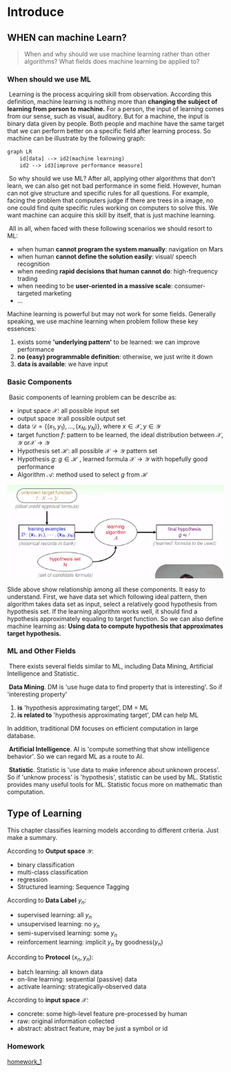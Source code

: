 # Introduce

## WHEN can machine Learn?

> When and why should we use machine learning rather than other algorithms? What fields does machine learning  be applied to?

### When should we use ML

​	Learning is the process acquiring  skill from observation. According this definition, machine learning is nothing more than **changing the subject of learning from person to machine.** For a person, the input of learning comes from our sense, such as  visual, auditory. But for a machine, the input is binary data given by people. Both people and machine have the same target that we can perform better on a specific field after learning process. So machine can be illustrate by the following graph:

```mermaid
graph LR
	id[data] --> id2(machine learning)
	id2 --> id3[improve performance measure]
```

​	So why should we use ML? After all, applying other algorithms that don't learn, we can also get not bad performance in some field. However, human can not give structure and specific rules for all questions. For example, facing the problem that computers judge if there are trees in a image, no one could find quite specific rules working on computers to solve this. We want machine can acquire this skill by itself, that is just machine learning.

​	All in all, when faced with these following scenarios we should resort to ML:

-   when human **cannot program the system manually**: navigation on Mars
-   when human **cannot define the solution easily**: visual/ speech recognition
-   when needing **rapid decisions that human cannot do**: high-frequency trading
-   when needing to be **user-oriented in a massive scale**: consumer-targeted marketing 
-   ...

Machine learning is powerful but may not work for some fields. Generally speaking, we use machine learning when problem follow these key essences:

1.  exists some **'underlying pattern'** to be learned: we can improve performance
2.  **no (easy) programmable definition**: otherwise, we just write it down
3.  **data is available**: we have input

### Basic Components

​	Basic components of learning problem can be describe as:

-   input space $\mathcal{X}$: all possible input set
-   output space $\mathcal{Y}$:all possible output set
-   data $\mathcal{D}=\{(x_1,y_1),...,(x_N,y_N)\}$, where $x\in \mathcal{X}, y\in \mathcal{Y}$
-   target function $f$: pattern to be learned, the ideal distribution between $\mathcal{X},\mathcal{Y}$ or$\mathcal{X}\to\mathcal{Y}$
-   Hypothesis set $\mathcal{H}$: all possible  $\mathcal{X}\to\mathcal{Y}$ pattern  set
-   Hypothesis $g$: $g\in\mathcal{H}$ , learned formula $\mathcal{X}\to\mathcal{Y}$ with hopefully good performance
-   Algorithm $\mathcal{A}$: method used to select $g$ from $\mathcal{H}$

![](./img/model.png)

Slide above show relationship among all these components. It easy to understand. First, we have data set which following ideal pattern, then algorithm takes data set as input, select a relatively good hypothesis from hypothesis set. If the learning algorithm works well, it should find a hypothesis approximately equaling to target function. So we can also define machine learning as: **Using data to compute hypothesis that approximates target hypothesis.**

### ML and Other Fields

​	There exists several fields similar to ML, including Data Mining, Artificial Intelligence and Statistic.

​	**Data Mining**.  DM is 'use huge data to find property that is interesting'. So if 'interesting property' 

1.  **is** 'hypothesis approximating target',  DM = ML
2.  **is related to** 'hypothesis approximating target', DM can help ML

In addition, traditional DM focuses on efficient computation in large database.

​	**Artificial Intelligence**. AI is 'compute something that show intelligence behavior'. So we can regard ML as a  route to AI.

​	**Statistic**. Statistic is 'use data to make inference about unknown process'. So if 'unknow process' is 'hypothesis', statistic can be used by ML. Statistic provides many useful tools for ML. Statistic focus more on mathematic than computation.

## Type of Learning

This chapter classifies learning models according to different criteria. Just make a summary.

According to **Output space** $\mathcal{Y}$:

- binary classification
- multi-class classification
- regression
- Structured learning: Sequence Tagging

According to **Data Label** $y_n$:

- supervised learning: all $y_n$
- unsupervised learning: no $y_n$
- semi-supervised learning: some $y_n$
- reinforcement learning: implicit $y_n$ by goodness($y_n$)

According to **Protocol** $(x_n, y_n)$:

- batch learning: all known data
- on-line learning: sequential (passive) data
- activate learning: strategically-observed data

According to **input space** $\mathcal{X}$:

- concrete: some high-level feature pre-processed by human
- raw: original information collected
- abstract: abstract feature, may be just a symbol or id

### Homework

[homework_1]()

